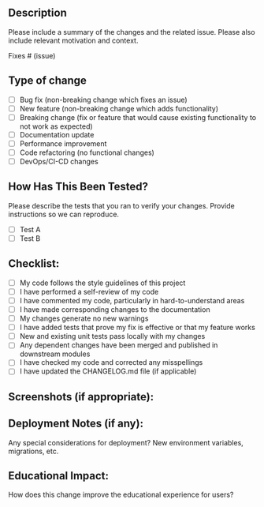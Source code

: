 ## Description
Please include a summary of the changes and the related issue. Please also include relevant motivation and context.

Fixes # (issue)

## Type of change
- [ ] Bug fix (non-breaking change which fixes an issue)
- [ ] New feature (non-breaking change which adds functionality)
- [ ] Breaking change (fix or feature that would cause existing functionality to not work as expected)
- [ ] Documentation update
- [ ] Performance improvement
- [ ] Code refactoring (no functional changes)
- [ ] DevOps/CI-CD changes

## How Has This Been Tested?
Please describe the tests that you ran to verify your changes. Provide instructions so we can reproduce.

- [ ] Test A
- [ ] Test B

## Checklist:
- [ ] My code follows the style guidelines of this project
- [ ] I have performed a self-review of my code
- [ ] I have commented my code, particularly in hard-to-understand areas
- [ ] I have made corresponding changes to the documentation
- [ ] My changes generate no new warnings
- [ ] I have added tests that prove my fix is effective or that my feature works
- [ ] New and existing unit tests pass locally with my changes
- [ ] Any dependent changes have been merged and published in downstream modules
- [ ] I have checked my code and corrected any misspellings
- [ ] I have updated the CHANGELOG.md file (if applicable)

## Screenshots (if appropriate):

## Deployment Notes (if any):
Any special considerations for deployment? New environment variables, migrations, etc.

## Educational Impact:
How does this change improve the educational experience for users?